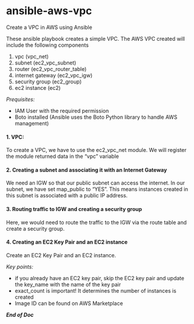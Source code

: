 # ansible-aws-vpc
Create a VPC in AWS using Ansible

These ansible playbook creates a simple VPC.
The AWS VPC created will include the following components
1. vpc (vpc_net)
2. subnet (ec2_vpc_subnet)
3. router (ec2_vpc_router_table)
4. internet gateway (ec2_vpc_igw)
5. security group (ec2_group)
6. ec2 instance (ec2)

*Prequisites:*
* IAM User with the required permission
* Boto installed (Ansible uses the Boto Python library to handle AWS management)


#### 1. VPC:
To create a VPC, we have to use the ec2_vpc_net module. We will register the module returned data in the “vpc” variable

#### 2. Creating a subnet and associating it with an Internet Gateway
We need an IGW so that our public subnet can access the internet.
In our subnet, we have set map_public to “YES”. This means instances created in this subnet is associated with a public IP address.

#### 3. Routing traffic to IGW and creating a security group
Here, we would need to route the traffic to the IGW via the route table and create a security group.

#### 4. Creating an EC2 Key Pair and an EC2 instance
Create an EC2 Key Pair and an EC2 instance.

*Key points:*
* if you already have an EC2 key pair, skip the EC2 key pair and update the key_name with the name of the key pair
* exact_count is important! It determines the number of instances is created
* Image ID can be found on AWS Marketplace

***End of Doc***
